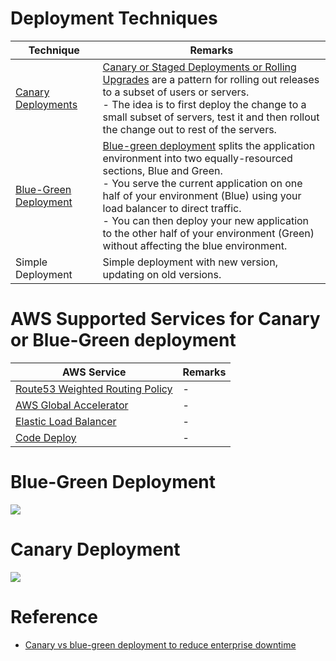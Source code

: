 # Deployment Techniques

| Technique                                                                                                                 | Remarks                                                                                                                                                                                                                                                                                                                                                                                                                                     |
|---------------------------------------------------------------------------------------------------------------------------|---------------------------------------------------------------------------------------------------------------------------------------------------------------------------------------------------------------------------------------------------------------------------------------------------------------------------------------------------------------------------------------------------------------------------------------------|
| [Canary Deployments](https://wa.aws.amazon.com/wellarchitected/2020-07-02T19-33-23/wat.concept.canary-deployment.en.html) | [Canary or Staged Deployments or Rolling Upgrades](https://wa.aws.amazon.com/wellarchitected/2020-07-02T19-33-23/wat.concept.canary-deployment.en.html) are a pattern for rolling out releases to a subset of users or servers.<br/>- The idea is to first deploy the change to a small subset of servers, test it and then rollout the change out to rest of the servers.                                                                  |
| [Blue-Green Deployment](https://circleci.com/blog/canary-vs-blue-green-downtime/)                                         | [Blue-green deployment](https://circleci.com/blog/canary-vs-blue-green-downtime/) splits the application environment into two equally-resourced sections, Blue and Green. <br/>- You serve the current application on one half of your environment (Blue) using your load balancer to direct traffic. <br/>- You can then deploy your new application to the other half of your environment (Green) without affecting the blue environment. |
| Simple Deployment                                                                                                         | Simple deployment with new version, updating on old versions.                                                                                                                                                                                                                                                                                                                                                                               |

# AWS Supported Services for Canary or Blue-Green deployment

| AWS Service                                                                                                                            | Remarks |
|----------------------------------------------------------------------------------------------------------------------------------------|---------|
| [Route53 Weighted Routing Policy](../../../2_AWSComponents/1_NetworkingAndContentDelivery/1_EdgeNetworking/AmazonRoute53/Readme.md)           | -       |
| [AWS Global Accelerator](../../../2_AWSComponents/1_NetworkingAndContentDelivery/1_EdgeNetworking/AWSGlobalAccelerator.md)             | -       |
| [Elastic Load Balancer](../../../2_AWSComponents/1_NetworkingAndContentDelivery/2_ApplicationNetworking/ElasticLoadBalancer/Readme.md) | -       |
| [Code Deploy](../../../2_AWSComponents/9_InfrastructureAsCode/AWSCodePipeline.md)                                                      | -       |



# Blue-Green Deployment

![](https://webplutora.wpenginepowered.com/wp-content/uploads/2022/05/Asset-159Deployment-Methods-1536x477.png)

# Canary Deployment

![](https://webplutora.wpenginepowered.com/wp-content/uploads/2022/05/Asset-160Deployment-Methods-931x1024.png)

# Reference
- [Canary vs blue-green deployment to reduce enterprise downtime](https://circleci.com/blog/canary-vs-blue-green-downtime/)
